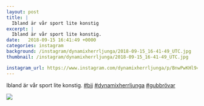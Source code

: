 ```yaml
---
layout: post
title: |
  Ibland är vår sport lite konstig
excerpt: |
  Ibland är vår sport lite konstig.   
date:   2018-09-15 16:41:49 +0000
categories: instagram
background: /instagram/dynamixherrljunga/2018-09-15_16-41-49_UTC.jpg
thumbnail: /instagram/dynamixherrljunga/2018-09-15_16-41-49_UTC.jpg

instagram_url: https://www.instagram.com/dynamixherrljunga/p/BnwPwKHl946
---
```

Ibland är vår sport lite konstig. [#bjj](https://www.instagram.com/explore/tags/bjj/) [#dynamixherrljunga](https://www.instagram.com/explore/tags/dynamixherrljunga/) [#gubbrövar](https://www.instagram.com/explore/tags/gubbrövar/)



<img src='/www-dynamix-herrljunga/instagram/dynamixherrljunga/2018-09-15_16-41-49_UTC.jpg' class='img-fluid' />
